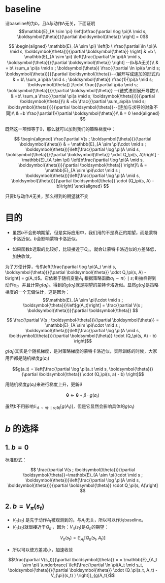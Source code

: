 # baseline

设baseline的为$b$，且$b$与动作A无关，下面证明
$$\mathbb{E}_{A \sim \pi} \left[b\frac{\partial \log \pi(A \mid s, \boldsymbol{\theta})}{\partial \boldsymbol{\theta}} \right] = 0$$

$$
\begin{aligned}
\mathbb{E}_{A \sim \pi} \left[b \ \frac{\partial \ln \pi(A \mid s, \boldsymbol{\theta})}{\partial \boldsymbol{\theta}} \right] 
& =b \ \mathbb{E}_{A \sim \pi} \left[\frac{\partial \ln \pi(A \mid s, \boldsymbol{\theta})}{\partial \boldsymbol{\theta}} \right] --(b与A无关)\\
& = b\ \sum_a \pi(a \mid s ; \boldsymbol{\theta}) \frac{{\partial \ln \pi(a \mid s; \boldsymbol{\theta})}}{\partial \boldsymbol{\theta}}--(展开写成连加的形式)\\
& = b\ \sum_a \pi(a \mid s ; \boldsymbol{\theta}) \frac{1}{\pi(a \mid s; \boldsymbol{\theta}) }\cdot \frac{{\partial \pi(a \mid s; \boldsymbol{\theta})}}{\partial \boldsymbol{\theta}} --(链式法则展开导数)\\
& =b\ \sum_a \frac{{\partial \pi(a \mid s; \boldsymbol{\theta})}}{\partial \boldsymbol{\theta}}\\
& =b\  \frac{{\partial \sum_a\pi(a \mid s; \boldsymbol{\theta})}}{\partial \boldsymbol{\theta}}--(连加与求导的对象不同)\\
& =b \frac{\partial1}{\partial \boldsymbol{\theta}}\\
& = 0
\end{aligned}
$$

既然这一项恒等于0，那么就可以加到我们的策略梯度中：

$$
\begin{aligned}
\frac{\partial V(s ; \boldsymbol{\theta})}{\partial \boldsymbol{\theta}}
& = \mathbb{E}_{A \sim \pi(\cdot \mid s ; \boldsymbol{\theta})}\left[\frac{\partial \log \pi(A \mid s, \boldsymbol{\theta})}{\partial \boldsymbol{\theta}} \cdot Q_\pi(s, A)\right] - \mathbb{E}_{A \sim \pi} \left[b\frac{\partial \log \pi(A \mid s, \boldsymbol{\theta})}{\partial \boldsymbol{\theta}} \right]\\
& = \mathbb{E}_{A \sim \pi(\cdot \mid s ; \boldsymbol{\theta})}\left[\frac{\partial \log \pi(A \mid s, \boldsymbol{\theta})}{\partial \boldsymbol{\theta}} \cdot (Q_\pi(s, A) - b)\right]
\end{aligned}
$$

只要$b$与动作$A$无关，那么得到的期望就不变

# 目的

* 虽然$b$不会影响期望，但是实际应用中，我们用的不是真正的期望，而是蒙特卡洛近似。$b$会影响蒙特卡洛近似。

* 如果函数$b$选取的比较好，比较接近于$Q_{\pi}$，就会让蒙特卡洛近似的方差降低，加快收敛。

为了方便计算，令$\left[\frac{\partial \log \pi(A_t \mid s, \boldsymbol{\theta})}{\partial \boldsymbol{\theta}} \cdot Q_\pi(s, A) - b\right] = g(A_t)$。它依赖于随机变量$A_t$
根据策略函数$a_t\sim \pi(\cdot \mid s ; \boldsymbol{\theta})$抽样得到动作$a_t$，并且计算$g(a_t)$。得到的$g(a_t)$就是期望的蒙特卡洛近似。显然$g(a_t)$是策略梯度的一个无偏估计，这是因为：
$$\mathbb{E}_{A \sim \pi(\cdot \mid s ; \boldsymbol{\theta})}\left[g(A_t)\right] = \frac{\partial V(s ; \boldsymbol{\theta})}{\partial \boldsymbol{\theta}} $$

$$ \frac{\partial V(s ; \boldsymbol{\theta})}{\partial \boldsymbol{\theta}} = \mathbb{E}_{A \sim \pi(\cdot \mid s ; \boldsymbol{\theta})}\left[\frac{\partial \log \pi(A \mid s, \boldsymbol{\theta})}{\partial \boldsymbol{\theta}} \cdot (Q_\pi(s, A) - b) \right]$$

$g(a_t)$其实是个随机梯度，是对策略梯度的蒙特卡洛近似，实际训练的时候，大家用但都是随机梯度$g(a_t)$

$$g(a_t) = \left[\frac{\partial \log \pi(a_t \mid s, \boldsymbol{\theta})}{\partial \boldsymbol{\theta}} \cdot (Q_\pi(s, a) - b) \right]$$

用随机梯度$g(a_t)$来进行梯度上升，更新$\theta$

$$\boldsymbol{\theta} \leftarrow \boldsymbol{\theta}+\beta \cdot g(a_t)$$

虽然$b$不用影响$\mathbb{E}_{A \sim \pi(\cdot \mid s ; \boldsymbol{\theta})}\left[g(A_t)\right]$，但是它显然会影响具体的$g(a_t)$

# $b$ 的选择

## 1. $b = 0$

标准形式：

$$
\frac{\partial V(s ; \boldsymbol{\theta})}{\partial \boldsymbol{\theta}}=\mathbb{E}_{A \sim \pi(\cdot \mid s ; \boldsymbol{\theta})}\left[\frac{\partial \log \pi(A \mid s, \boldsymbol{\theta})}{\partial \boldsymbol{\theta}} \cdot Q_\pi(s, A)\right]
$$


## 2. $b = V_{\pi}(s_t)$

* $V_{\pi}(s_t)$ 是先于动作$A_t$被观测到的，与$A_t$无关，所以可以作为baseline。
* $V_{\pi}(s_t)$就很接近于$Q_{\pi}$ ，因为：$V_{\pi}(s_t)$是$Q_{\pi}$的期望：

$$V_{\pi}(s_t) =  \mathbb{E}_{A_t}\left[Q_\pi(s_t, A_t)\right]$$

* 所以可以使方差减小，加速收敛

$$\frac{\partial V(s_t)}{\partial \boldsymbol{\theta}} = = \mathbb{E}_{A_t \sim \pi}  \underbrace{ \left[\frac{\partial \ln \pi(A_t \mid s_t, \boldsymbol{\theta})}{\partial \boldsymbol{\theta}} \cdot (Q_\pi(s_t, A_t) -  V_{\pi}(s_t) ) \right]}_{g(A_t)}$$
